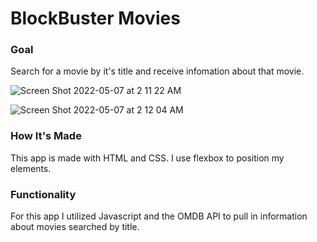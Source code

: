 # BlockBuster Movies

### Goal
Search for a movie by it's title and receive infomation about that movie.

![Screen Shot 2022-05-07 at 2 11 22 AM](https://user-images.githubusercontent.com/88361309/167241254-3c3d45b3-45d7-4511-b727-0d01339952f5.png)

![Screen Shot 2022-05-07 at 2 12 04 AM](https://user-images.githubusercontent.com/88361309/167241259-2e7e609b-2629-4271-8287-e14a23537a06.png)


### How It's Made
This app is made with HTML and CSS. I use flexbox to position my elements.

### Functionality
For this app I utilized Javascript and the OMDB API to pull in information about movies searched by title.
